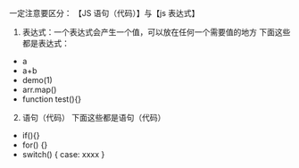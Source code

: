 一定注意要区分： 【JS 语句（代码）】与【js 表达式】
1. 表达式：一个表达式会产生一个值，可以放在任何一个需要值的地方
  下面这些都是表达式：
  - a
  - a+b
  - demo(1)
  - arr.map()
  - function test(){}

2. 语句（代码）
  下面这些都是语句（代码）
  - if(){}
  - for() {}
  - switch() { case: xxxx }